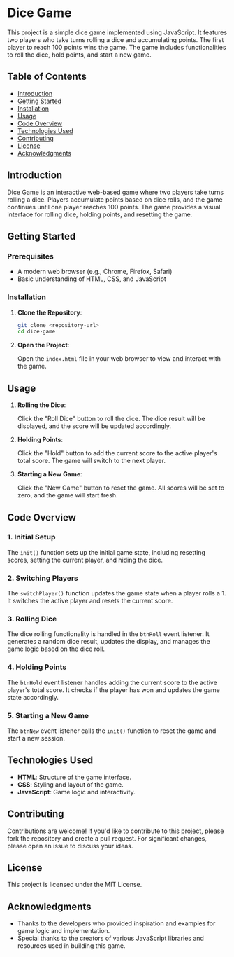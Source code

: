# Dice Game

This project is a simple dice game implemented using JavaScript. It features two players who take turns rolling a dice and accumulating points. The first player to reach 100 points wins the game. The game includes functionalities to roll the dice, hold points, and start a new game.

## Table of Contents

- [Introduction](#introduction)
- [Getting Started](#getting-started)
- [Installation](#installation)
- [Usage](#usage)
- [Code Overview](#code-overview)
- [Technologies Used](#technologies-used)
- [Contributing](#contributing)
- [License](#license)
- [Acknowledgments](#acknowledgments)

## Introduction

Dice Game is an interactive web-based game where two players take turns rolling a dice. Players accumulate points based on dice rolls, and the game continues until one player reaches 100 points. The game provides a visual interface for rolling dice, holding points, and resetting the game.

## Getting Started

### Prerequisites

- A modern web browser (e.g., Chrome, Firefox, Safari)
- Basic understanding of HTML, CSS, and JavaScript

### Installation

1. **Clone the Repository**:

   ```bash
   git clone <repository-url>
   cd dice-game
   ```

2. **Open the Project**:

   Open the `index.html` file in your web browser to view and interact with the game.

## Usage

1. **Rolling the Dice**:

   Click the "Roll Dice" button to roll the dice. The dice result will be displayed, and the score will be updated accordingly.

2. **Holding Points**:

   Click the "Hold" button to add the current score to the active player's total score. The game will switch to the next player.

3. **Starting a New Game**:

   Click the "New Game" button to reset the game. All scores will be set to zero, and the game will start fresh.

## Code Overview

### 1. Initial Setup

The `init()` function sets up the initial game state, including resetting scores, setting the current player, and hiding the dice.

### 2. Switching Players

The `switchPlayer()` function updates the game state when a player rolls a 1. It switches the active player and resets the current score.

### 3. Rolling Dice

The dice rolling functionality is handled in the `btnRoll` event listener. It generates a random dice result, updates the display, and manages the game logic based on the dice roll.

### 4. Holding Points

The `btnHold` event listener handles adding the current score to the active player's total score. It checks if the player has won and updates the game state accordingly.

### 5. Starting a New Game

The `btnNew` event listener calls the `init()` function to reset the game and start a new session.

## Technologies Used

- **HTML**: Structure of the game interface.
- **CSS**: Styling and layout of the game.
- **JavaScript**: Game logic and interactivity.

## Contributing

Contributions are welcome! If you'd like to contribute to this project, please fork the repository and create a pull request. For significant changes, please open an issue to discuss your ideas.

## License

This project is licensed under the MIT License.

## Acknowledgments

- Thanks to the developers who provided inspiration and examples for game logic and implementation.
- Special thanks to the creators of various JavaScript libraries and resources used in building this game.

